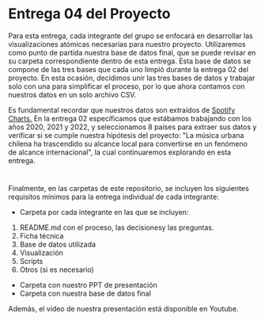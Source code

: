 # Entrega 04 del Proyecto

Para esta entrega, cada integrante del grupo se enfocará en desarrollar las visualizaciones atómicas necesarias para nuestro proyecto. Utilizaremos como punto de partida nuestra base de datos final, que se puede revisar en su carpeta correspondiente dentro de esta entrega. Esta base de datos se compone de las tres bases que cada uno limpió durante la entrega 02 del proyecto. En esta ocasión, decidimos unir las tres bases de datos y trabajar solo con una para simplificar el proceso, por lo que ahora contamos con nuestros datos en un solo archivo CSV.

Es fundamental recordar que nuestros datos son extraídos de [Spotify Charts.](https://charts.spotify.com/charts/view/regional-global-weekly/2020-02-06) En la entrega 02 especificamos que estábamos trabajando con los años 2020, 2021 y 2022, y seleccionamos 8 países para extraer sus datos y verificar si se cumple nuestra hipótesis del proyecto: "La música urbana chilena ha trascendido su alcance local para convertirse en un fenómeno de alcance internacional", la cual continuaremos explorando en esta entrega.

#

Finalmente, en las carpetas de este repositorio, se incluyen los siguientes requisitos mínimos para la entrega individual de cada integrante:

* Carpeta por cada integrante en las que se incluyen:
1. README.md con  el proceso, las decisionesy las preguntas.
1. Ficha técnica
1. Base de datos utilizada
1. Visualización
1. Scripts
1. Otros (si es necesario)
* Carpeta con nuestro PPT de presentación
* Carpeta con nuestra base de datos final

Además, el video de nuestra presentación está disponible en Youtube.